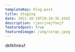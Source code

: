 ```yaml
---
templateKey: blog-post
title: Staging
date: 2021-10-19T19:16:35.434Z
description: rjenrjnejfnejf
featuredpost: true
featuredimage: /img/corgo.jpeg
---
```

dkfkfmksf